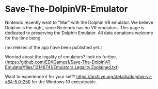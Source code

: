# Save-The-DolpinVR-Emulator
Nintendo recently went to "War" with the Dolphin VR emulator. We believe Dolphin is the right, since Nintendo has no VR emulators. This page is dedicated to preserving the Dolphin Emulator. All data donations welcome for the time being.

(no releses of the app have been published yet.)

Worried about the legality of emulators? look no further,(https://github.com/EDKGames1/Save-The-DolpinVR-Emulator/files/12148741/Emulators.Legality.Explained.txt)

Want to experience it for your self? https://archive.org/details/dolphin-vr-x64-5.0-250 for the Windows 10 executeable.
